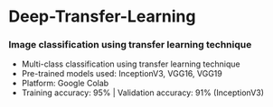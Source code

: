 # Deep-Transfer-Learning
### Image classification using transfer learning technique

- Multi-class classification using transfer learning technique
- Pre-trained models used: InceptionV3, VGG16, VGG19
- Platform: Google Colab
- Training accuracy: 95% | Validation accuracy: 91% (InceptionV3)
